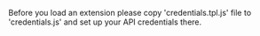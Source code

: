 Before you load an extension please copy 'credentials.tpl.js' file to 'credentials.js' and set up your API credentials there.